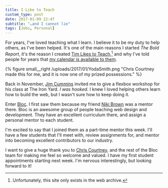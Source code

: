 ```yaml
---
title: I Like to Teach
custom_type: post
date: 2017-01-09 22:47
subtitle: "…and I cannot lie"
tags: [Jobs, Personal]
---
```


For years, I've loved teaching what I learn. I believe it to be my duty to help others, as I've been helped. It's one of the main reasons I started *The Bold Report*, it's the reason I created [Tim Likes to Teach](http://web.archive.org/web/20141008052815/http://timlikestoteach.com/),[^timlikestoteach] and why I've told people for years that [my calendar is available to them](http://calendly.com/smithtimmytim).

{% figure small__right /uploads/2017/01/YodaSmith.png "Chris Courtney made this for me, and it is now one of my prized possessions." %}

Back in November, [Jim Cummins][1872-0001] invited me to give a flexbox workshop for his class at The Iron Yard. *I was hooked*. I knew I loved helping others learn how to build the web, but I wasn't sure how to keep doing it.

Enter [Bloc][1872-0002]. I first saw them because my friend [Niki Brown][1872-0003] was a mentor there. Bloc is an awesome group of people teaching web design and development. They have an excellent curriculum there, and assign a personal mentor to each student.

I'm excited to say that I joined them as a part-time mentor this week. I'll have a few students that I'll meet with, review assignments for, and mentor into becoming excellent contributors to our industry.

I want to give a huge thank you to [Chris Courtney][1872-0004], and the rest of the Bloc team for making me feel so welcome and valued. I have my first student appointments starting next week. I'm nervous interestingly, but looking forward to it!

 [^timlikestoteach]: Unfortunately, this site only exists in the web archive.

[1872-0001]: https://twitter.com/JimTheDev
[1872-0002]: https://www.bloc.io/
[1872-0003]: https://twitter.com/nikibrown
[1872-0004]: https://twitter.com/designhawg
